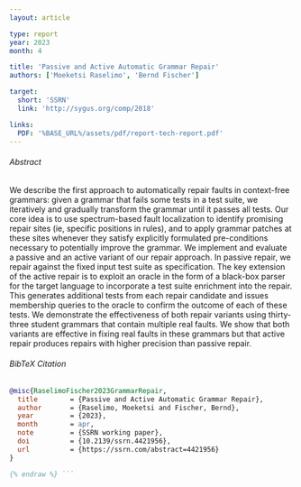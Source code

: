 ```yaml
---
layout: article

type: report
year: 2023
month: 4

title: 'Passive and Active Automatic Grammar Repair'
authors: ['Moeketsi Raselimo', 'Bernd Fischer']

target:
  short: 'SSRN' 
  link: 'http://sygus.org/comp/2018'

links:
  PDF: '%BASE_URL%/assets/pdf/report-tech-report.pdf'
---
```


###### Abstract
We describe the first approach to automatically repair faults in context-free grammars: given a grammar that fails some tests in a test suite, we iteratively and gradually transform the grammar until it passes all tests. Our core idea is to use spectrum-based fault localization to identify promising repair sites (ie, specific positions in rules), and to apply grammar patches at these sites whenever they satisfy explicitly formulated pre-conditions necessary to potentially improve the grammar. We implement and evaluate a passive and an active variant of our repair approach. In passive repair, we repair against the fixed input test suite as specification. The key extension of the active repair is to exploit an oracle in the form of a black-box parser for the target language to incorporate a test suite enrichment into the repair. This generates additional tests from each repair candidate and issues membership queries to the oracle to confirm the outcome of each of these tests. We demonstrate the effectiveness of both repair variants using thirty-three student grammars that contain multiple real faults. We show that both variants are effective in fixing real faults in these grammars but that active repair produces repairs with higher precision than passive repair.
###### BibTeX Citation

```bibtex {% raw %}
@misc{RaselimoFischer2023GrammarRepair,
  title        = {Passive and Active Automatic Grammar Repair},
  author       = {Raselimo, Moeketsi and Fischer, Bernd},
  year         = {2023},
  month        = apr,
  note         = {SSRN working paper},
  doi          = {10.2139/ssrn.4421956},
  url          = {https://ssrn.com/abstract=4421956}
}

{% endraw %} ```
